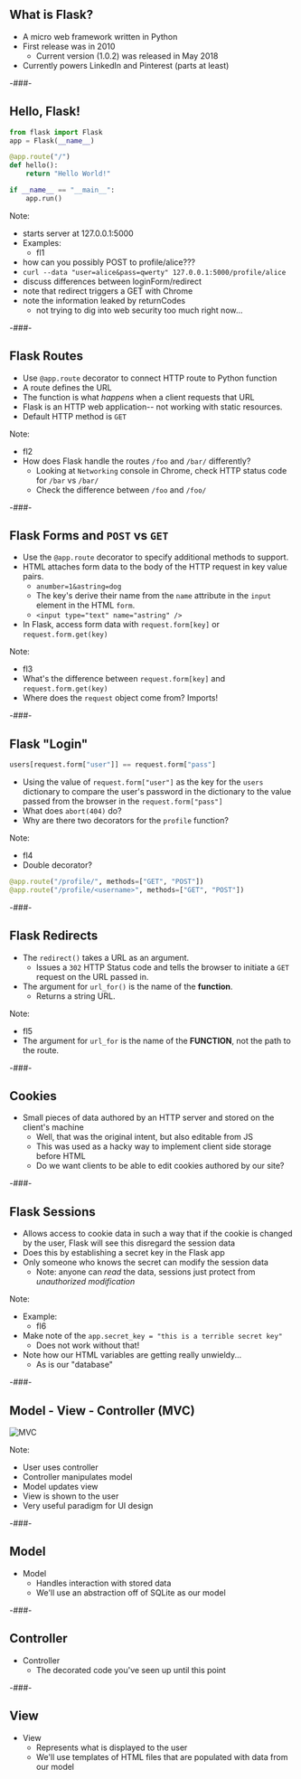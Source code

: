 ## What is Flask?

* A micro web framework written in Python
* First release was in 2010
    * Current version (1.0.2) was released in May 2018
* Currently powers LinkedIn and Pinterest (parts at least)

-###-

## Hello, Flask!

```python
from flask import Flask
app = Flask(__name__)

@app.route("/")
def hello():
    return "Hello World!"

if __name__ == "__main__":
    app.run()
```

Note:
* starts server at 127.0.0.1:5000
* Examples:
    * fl1
* how can you possibly POST to profile/alice???
* `curl --data "user=alice&pass=qwerty" 127.0.0.1:5000/profile/alice`
* discuss differences between loginForm/redirect
* note that redirect triggers a GET with Chrome
* note the information leaked by returnCodes
    * not trying to dig into web security too much right now...

-###-

## Flask Routes

* Use `@app.route` decorator to connect HTTP route to Python function
* A route defines the URL
* The function is what *happens* when a client requests that URL
* Flask is an HTTP web application-- not working with static resources.
* Default HTTP method is `GET`

Note:
* fl2
* How does Flask handle the routes `/foo` and `/bar/` differently?
  * Looking at `Networking` console in Chrome, check HTTP status code for `/bar` vs `/bar/`
  * Check the difference between `/foo` and `/foo/`

-###-

## Flask Forms and `POST` vs `GET`

* Use the `@app.route` decorator to specify additional methods to support.
* HTML attaches form data to the body of the HTTP request in key value pairs.
  * `anumber=1&astring=dog`
  * The key's derive their name from the `name` attribute in the `input` element in the HTML `form`.
  * `<input type="text" name="astring" />`
* In Flask, access form data with `request.form[key]` or `request.form.get(key)`

Note:
* fl3
* What's the difference between `request.form[key]` and `request.form.get(key)`
* Where does the `request` object come from? Imports!

-###-

## Flask "Login"

```python
users[request.form["user"]] == request.form["pass"]
```

* Using the value of `request.form["user"]` as the key for the `users` dictionary to compare the user's password in the dictionary to the value passed from the browser in the `request.form["pass"]`
* What does `abort(404)` do?
* Why are there two decorators for the `profile` function?

Note:
* fl4
* Double decorator?

```python
@app.route("/profile/", methods=["GET", "POST"])
@app.route("/profile/<username>", methods=["GET", "POST"])
```

-###-

## Flask Redirects

* The `redirect()` takes a URL as an argument.
  * Issues a `302` HTTP Status code and tells the browser to initiate a `GET` request on the URL passed in.
* The argument for `url_for()` is the name of the **function**.
  * Returns a string URL.

Note:
* fl5
* The argument for `url_for` is the name of the **FUNCTION**, not the path to the route.

-###-

## Cookies

* Small pieces of data authored by an HTTP server and stored on the client's machine
    * Well, that was the original intent, but also editable from JS
    * This was used as a hacky way to implement client side storage before HTML
    * Do we want clients to be able to edit cookies authored by our site?

-###-

## Flask Sessions

* Allows access to cookie data in such a way that if the cookie is changed by the user, Flask will see this disregard the session data
* Does this by establishing a secret key in the Flask app
* Only someone who knows the secret can modify the session data
    * Note: anyone can *read* the data, sessions just protect from *unauthorized modification*

Note:
* Example:
    * fl6
* Make note of the `app.secret_key = "this is a terrible secret key"`
  * Does not work without that!
* Note how our HTML variables are getting really unwieldy...
    * As is our "database"

-###-

## Model - View - Controller (MVC)

![MVC](https://upload.wikimedia.org/wikipedia/commons/thumb/a/a0/MVC-Process.svg/1200px-MVC-Process.svg.png)

Note:
* User uses controller
* Controller manipulates model
* Model updates view
* View is shown to the user
* Very useful paradigm for UI design


-###-

## Model

* Model
    * Handles interaction with stored data
    * We'll use an abstraction off of SQLite as our model

-###-

## Controller

* Controller
    * The decorated code you've seen up until this point

-###-

## View

* View
    * Represents what is displayed to the user
    * We'll use templates of HTML files that are populated with data from our model
